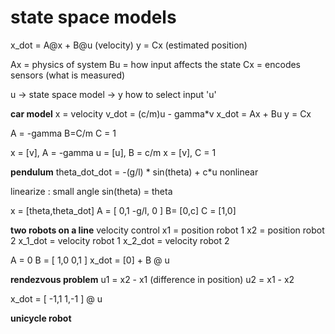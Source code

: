 # state space models

x_dot = A@x + B@u (velocity)
y = Cx (estimated position)

Ax = physics of system
Bu = how input affects the state
Cx = encodes sensors (what is measured)

u -> state space model -> y
how to select input 'u'

**car model**
x = velocity
v_dot = (c/m)u - gamma\*v
x_dot = Ax + Bu
y = Cx

A = -gamma
B=C/m
C = 1

x = [v], A = -gamma
u = [u], B = c/m
x = [v], C = 1

**pendulum**
theta_dot_dot = -(g/l) * sin(theta) + c*u
nonlinear

linearize : small angle sin(theta) = theta

x = [theta,theta_dot]
A = [
0,1
-g/l, 0
]
B= [0,c]
C = [1,0]

**two robots on a line**
velocity control
x1 = position robot 1
x2 = position robot 2
x_1_dot = velocity robot 1
x_2_dot = velocity robot 2

A = 0
B = [
1,0
0,1
]
x_dot = [0] + B @ u

**rendezvous problem**
u1 = x2 - x1 (difference in position)
u2 = x1 - x2

x_dot = [
-1,1
1,-1
] @ u

**unicycle robot**
